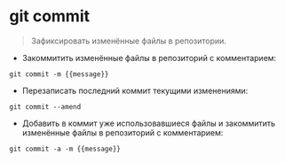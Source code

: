 # git commit

> Зафиксировать изменённые файлы в репозитории.

- Закоммитить изменённые файлы в репозиторий с комментарием:

`git commit -m {{message}}`

- Перезаписать последний коммит текущими изменениями:

`git commit --amend`

- Добавить в коммит уже использовавшиеся файлы и закоммитить изменённые файлы в репозиторий с комментарием:

`git commit -a -m {{message}}`
